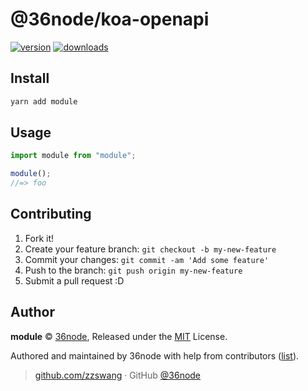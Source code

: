 # @36node/koa-openapi

[![version][0]][1] [![downloads][2]][3]

## Install

```bash
yarn add module
```

## Usage

```js
import module from "module";

module();
//=> foo
```

## Contributing

1. Fork it!
2. Create your feature branch: `git checkout -b my-new-feature`
3. Commit your changes: `git commit -am 'Add some feature'`
4. Push to the branch: `git push origin my-new-feature`
5. Submit a pull request :D

## Author

**module** © [36node](https://github.com/36node), Released under the [MIT](./LICENSE) License.

Authored and maintained by 36node with help from contributors ([list](https://github.com/36node/module/contributors)).

> [github.com/zzswang](https://github.com/zzswang) · GitHub [@36node](https://github.com/36node)

[0]: https://img.shields.io/npm/v/@36node/koa-openapi.svg?style=flat
[1]: https://npmjs.com/package/@36node/koa-openapi
[2]: https://img.shields.io/npm/dm/@36node/koa-openapi.svg?style=flat
[3]: https://npmjs.com/package/@36node/koa-openapi
